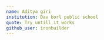 ```yaml
---
name: Aditya giri
institution: Dav borl public school
quote: Try untill it works
github_user: ironbuilder
---
```

